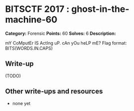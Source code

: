 # BITSCTF 2017 : ghost-in-the-machine-60

**Category:** Forensic
**Points:** 60
**Solves:** 6
**Description:**

mY CoMputEr IS ActIng uP. cAn yOu heLP mE?
Flag format: BITS(WORDS.IN.CAPS)

## Write-up

(TODO)

## Other write-ups and resources

* none yet
